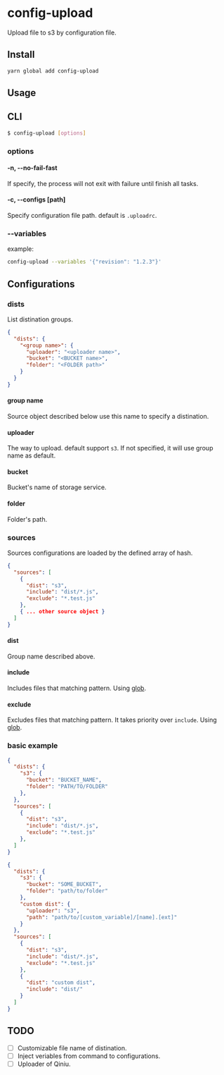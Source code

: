 # config-upload

Upload file to s3 by configuration file.

## Install

```sh
yarn global add config-upload
```

## Usage

## CLI
```sh
$ config-upload [options]
```

### options

#### -n, --no-fail-fast
If specify, the process will not exit with failure until finish all tasks.

#### -c, --configs [path]
Specify configuration file path. default is `.uploadrc`.

### --variables

example:

```sh
config-upload --variables '{"revision": "1.2.3"}'
```

## Configurations

### dists
List distination groups.

```json
{
  "dists": {
    "<group name>": {
      "uploader": "<uploader name>",
      "bucket": "<BUCKET name>",
      "folder": "<FOLDER path>"
    }
  }
}
```

#### group name
Source object described below use this name to specify a distination.

#### uploader
The way to upload. default support `s3`. If not specified, it will use group name as default.

#### bucket
Bucket's name of storage service.

#### folder
Folder's path.

### sources
Sources configurations are loaded by the defined array of hash.

```json
{
  "sources": [
    {
      "dist": "s3",
      "include": "dist/*.js",
      "exclude": "*.test.js"
    },
    { ... other source object }
  ]
}
```

#### dist
Group name described above.

#### include
Includes files that matching pattern. Using [glob].

#### exclude
Excludes files that matching pattern. It takes priority over `include`. Using [glob].

### basic example
```json
{
  "dists": {
    "s3": {
      "bucket": "BUCKET_NAME",
      "folder": "PATH/TO/FOLDER"
    },
  },
  "sources": [
    {
      "dist": "s3",
      "include": "dist/*.js",
      "exclude": "*.test.js"
    },
  ]
}
```

```json
{
  "dists": {
    "s3": {
      "bucket": "SOME_BUCKET",
      "folder": "path/to/folder"
    },
    "custom dist": {
      "uploader": "s3",
      "path": "path/to/[custom_variable]/[name].[ext]"
    }
  },
  "sources": [
    {
      "dist": "s3",
      "include": "dist/*.js",
      "exclude": "*.test.js"
    },
    {
      "dist": "custom dist",
      "include": "dist/"
    }
  ]
}
```

## TODO
- [ ] Customizable file name of distination.
- [ ] Inject veriables from command to configurations.
- [ ] Uploader of Qiniu.

[glob]: https://en.wikipedia.org/wiki/Glob_(programming)

